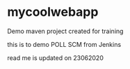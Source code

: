 # mycoolwebapp
Demo maven project created for training

this is to demo POLL SCM from Jenkins

read me is updated on 23062020
